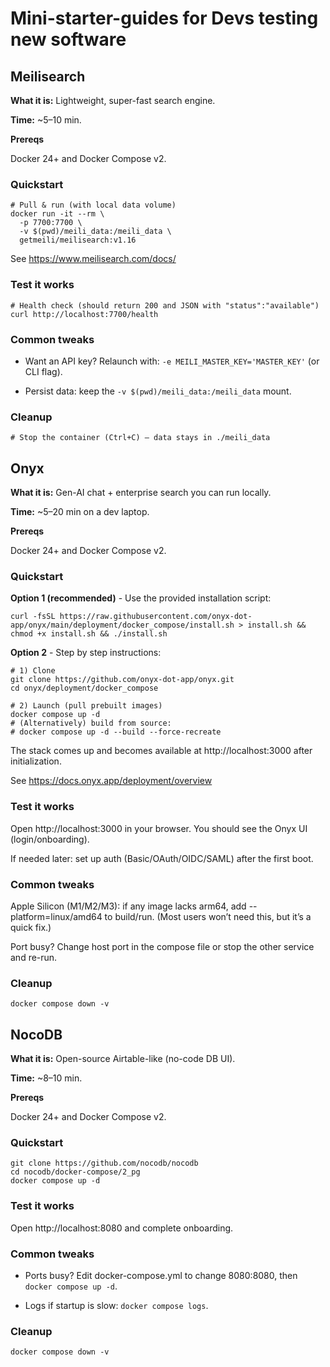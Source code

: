# Mini-starter-guides for Devs testing new software

## Meilisearch

**What it is:** Lightweight, super-fast search engine.

**Time:** ~5–10 min.

**Prereqs**

Docker 24+ and Docker Compose v2.

### Quickstart
```
# Pull & run (with local data volume)
docker run -it --rm \
  -p 7700:7700 \
  -v $(pwd)/meili_data:/meili_data \
  getmeili/meilisearch:v1.16
```

See https://www.meilisearch.com/docs/

### Test it works

```
# Health check (should return 200 and JSON with "status":"available")
curl http://localhost:7700/health
```

### Common tweaks

* Want an API key? Relaunch with: `-e MEILI_MASTER_KEY='MASTER_KEY'` (or CLI flag). 

* Persist data: keep the `-v $(pwd)/meili_data:/meili_data` mount.

### Cleanup

```
# Stop the container (Ctrl+C) — data stays in ./meili_data
```

## Onyx

**What it is:** Gen-AI chat + enterprise search you can run locally.

**Time:** ~5–20 min on a dev laptop.

**Prereqs**

Docker 24+ and Docker Compose v2.

### Quickstart

**Option 1 (recommended)** - Use the provided installation script:

```
curl -fsSL https://raw.githubusercontent.com/onyx-dot-app/onyx/main/deployment/docker_compose/install.sh > install.sh && chmod +x install.sh && ./install.sh
```

**Option 2** - Step by step instructions:

```
# 1) Clone
git clone https://github.com/onyx-dot-app/onyx.git
cd onyx/deployment/docker_compose

# 2) Launch (pull prebuilt images)
docker compose up -d
# (Alternatively) build from source:
# docker compose up -d --build --force-recreate
```

The stack comes up and becomes available at http://localhost:3000 after initialization. 

See https://docs.onyx.app/deployment/overview

### Test it works

Open http://localhost:3000 in your browser. You should see the Onyx UI (login/onboarding). 

If needed later: set up auth (Basic/OAuth/OIDC/SAML) after the first boot. 

### Common tweaks

Apple Silicon (M1/M2/M3): if any image lacks arm64, add --platform=linux/amd64 to build/run. (Most users won’t need this, but it’s a quick fix.)

Port busy? Change host port in the compose file or stop the other service and re-run.

### Cleanup

```
docker compose down -v
```

## NocoDB

**What it is:** Open-source Airtable-like (no-code DB UI).

**Time:** ~8–10 min.

**Prereqs**

Docker 24+ and Docker Compose v2.

### Quickstart
```
git clone https://github.com/nocodb/nocodb
cd nocodb/docker-compose/2_pg
docker compose up -d
```

### Test it works

Open http://localhost:8080 and complete onboarding.

### Common tweaks

* Ports busy? Edit docker-compose.yml to change 8080:8080, then `docker compose up -d`. 

* Logs if startup is slow: `docker compose logs`. 

### Cleanup
```
docker compose down -v
```

